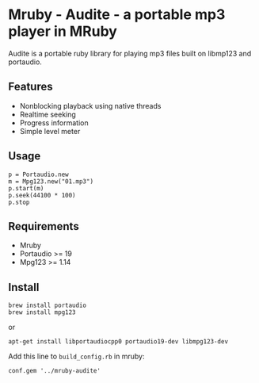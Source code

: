 Mruby - Audite - a portable mp3 player in MRuby
===============================================

Audite is a portable ruby library for playing mp3 files built on
libmp123 and portaudio.

## Features

* Nonblocking playback using native threads
* Realtime seeking
* Progress information
* Simple level meter

## Usage


```
p = Portaudio.new
m = Mpg123.new("01.mp3")
p.start(m)
p.seek(44100 * 100)
p.stop

```

## Requirements

* Mruby
* Portaudio >= 19
* Mpg123 >= 1.14

## Install

```
brew install portaudio
brew install mpg123
```
or
```
apt-get install libportaudiocpp0 portaudio19-dev libmpg123-dev
```

Add this line to `build_config.rb` in mruby:
```
conf.gem '../mruby-audite'
```

